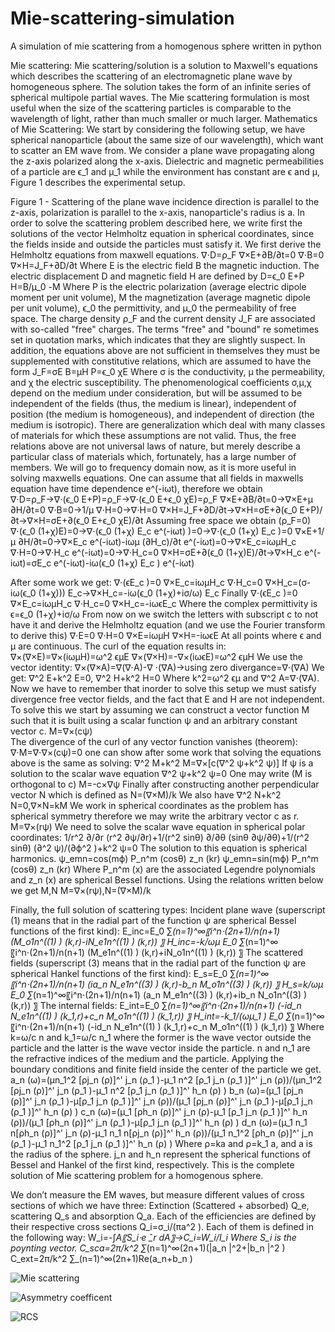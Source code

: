 # Mie-scattering-simulation
A simulation of mie scattering from a homogenous sphere written in python


Mie scattering:
Mie scattering/solution is a solution to Maxwell's equations which describes the scattering of an electromagnetic plane wave by homogeneous sphere. The solution takes the form of an infinite series of spherical multipole partial waves.  The Mie scattering formulation is most useful when the size of the scattering particles is comparable to the wavelength of light, rather than much smaller or much larger.
Mathematics of Mie Scattering:
We start by considering the following setup, we have spherical nanoparticle (about the same size of our wavelength), which want to scatter an EM wave from. We consider a plane wave propagating along the z-axis polarized along the x-axis. Dielectric and magnetic permeabilities of a particle are ϵ_1 and μ_1 while the environment has constant are ϵ and μ, Figure 1 describes the experimental setup.
 
Figure 1 - Scattering of the plane wave incidence direction is parallel to the z-axis, polarization is parallel to the x-axis, nanoparticle's radius is a.
In  order to solve the scattering problem described here, we write first the solutions of the vector Helmholtz equation in spherical coordinates, since the fields inside and outside the particles must satisfy it.
We first derive the Helmholtz equations from maxwell equations.
∇⋅D=ρ_F
∇×E+∂B/∂t=0
∇⋅B=0
∇×H=J_F+∂D/∂t
Where E is the electric field B the magnetic induction. The electric displacement D and magnetic field H are defined by
D=ϵ_0 E+P
H=B/μ_0 -M
Where P is the electric polarization (average electric dipole moment per unit volume), M the magnetization (average magnetic dipole per unit volume), ϵ_0 the permittivity, and μ_0 the permeability of free space. The charge density ρ_F and the current density J_F are associated with so-called "free" charges. The terms "free" and "bound" re sometimes set in quotation marks, which indicates that they are slightly suspect. In addition, the equations above are not sufficient in themselves they must be supplemented with constitutive relations, which are assumed to have the form
J_F=σE
B=μH
P=ϵ_0 χE
Where σ is the conductivity, μ the permeability, and χ the electric susceptibility. The phenomenological coefficients σ,μ,χ depend on the medium under consideration, but will be assumed to be independent of the fields (thus, the medium is linear), independent of position (the medium is homogeneous), and independent of direction (the medium is isotropic). There are generalization which deal with many classes of materials for which these assumptions are not valid. Thus, the free relations above are not universal laws of nature, but merely describe a particular class of materials which, fortunately, has a large number of members.
We will go to frequency domain now, as it is more useful in solving maxwells equations. One can assume that all fields in maxwells equation have time dependence e^(-iωt), therefore we obtain
∇⋅D=ρ_F→∇⋅(ϵ_0 E+P)=ρ_F→∇⋅(ϵ_0 E+ϵ_0 χE)=ρ_F
∇×E+∂B/∂t=0→∇×E+μ ∂H/∂t=0
∇⋅B=0→1/μ ∇⋅H=0→∇⋅H=0
∇×H=J_F+∂D/∂t→∇×H=σE+∂(ϵ_0 E+P)/∂t→∇×H=σE+∂(ϵ_0 E+ϵ_0 χE)/∂t
Assuming free space we obtain (ρ_F=0)
∇⋅(ϵ_0 (1+χ)E)=0→∇⋅(ϵ_0 (1+χ) E_c e^(-iωt) )=0→∇⋅(ϵ_0 (1+χ) E_c )=0
∇×E+1/μ  ∂H/∂t=0→∇×E_c e^(-iωt)-iωμ (∂H_c)/∂t e^(-iωt)=0→∇×E_c=iωμH_c
∇⋅H=0→∇⋅H_c e^(-iωt)=0→∇⋅H_c=0
∇×H=σE+∂(ϵ_0 (1+χ)E)/∂t→∇×H_c e^(-iωt)=σE_c e^(-iωt)-iω(ϵ_0 (1+χ) E_c ) e^(-iωt)




After some work we get:
∇⋅(ϵE_c )=0
∇×E_c=iωμH_c
∇⋅H_c=0
∇×H_c=(σ-iω(ϵ_0 (1+χ))) E_c→∇×H_c=-iω(ϵ_0 (1+χ)+iσ/ω) E_c
Finally
∇⋅(ϵE_c )=0
∇×E_c=iωμH_c
∇⋅H_c=0
∇×H_c=-iωϵE_c
Where the complex permittivity is
ϵ=ϵ_0 (1+χ)+iσ/ω
From now on we switch the letters with subscript c to not have it and derive the Helmholtz equation (and we use the Fourier transform to derive this)
∇⋅E=0
∇⋅H=0
∇×E=iωμH
∇×H=-iωϵE
At all points where ϵ and μ are continuous. The curl of the equation results in:
∇×(∇×E)=∇×(iωμH)=ω^2 ϵμE
∇×(∇×H)=-∇×(iωϵE)=ω^2 ϵμH
We use the vector identity:
∇×(∇×A)=∇(∇⋅A)-∇ ⋅(∇A)→using zero divergance=∇⋅(∇A)
We get:
∇^2 E+k^2 E=0,    ∇^2 H+k^2 H=0
Where k^2=ω^2 ϵμ and ∇^2 A=∇⋅(∇A).
Now we have to remember that inorder to solve this setup we must satisfy divergence free vector fields, and the fact that E and H are not independent. 
To solve this we start by assuming we can construct a vector function M such that it is built using a scalar function ψ and an arbitrary constant vector c.
M=∇×(cψ)  
The divergence of the curl of any vector function vanishes (theorem):
∇⋅M=∇⋅∇×(cψ)=0
one can show after some work that solving the equations above is the same as solving:
∇^2 M+k^2 M=∇×[c(∇^2 ψ+k^2 ψ)]
If ψ is a solution to the scalar wave equation
∇^2 ψ+k^2 ψ=0
One may write (M is orthogonal to c)
M=-c×∇ψ
Finally after constructing another perpendicular vector N which is defined as
N=(∇×M)/k
We also have
∇^2 N+k^2 N=0,∇×N=kM
We work in spherical coordinates as the problem has spherical symmetry therefore we may write the arbitrary vector c as r.
M=∇×(rψ)
We need to solve the scalar wave equation in spherical polar coordinates:
1/r^2   ∂/∂r (r^2  ∂ψ/∂r)+1/(r^2 sinθ)  ∂/∂θ (sinθ ∂ψ/∂θ)+1/(r^2 sinθ)  (∂^2 ψ)/(∂ϕ^2 )+k^2 ψ=0 
The solution to this equation is spherical harmonics.
ψ_emn=cos⁡(mϕ) P_n^m (cosθ) z_n (kr)
ψ_emn=sin⁡(mϕ) P_n^m (cosθ) z_n (kr)
Where P_n^m (x) are the associated Legendre polynomials and z_n (x) are spherical Bessel functions.
Using the relations written below we get M,N 
M=∇×(rψ),N=(∇×M)/k






Finally, the full solution of scattering types:
Incident plane wave (superscript (1) means that in the radial part of the function ψ are spherical Bessel functions of the first kind):
E_inc=E_0 ∑_(n=1)^∞〖i^n⋅(2n+1)/n(n+1)  (M_o1n^((1) ) (k,r)-iN_e1n^((1) ) (k,r)) 〗
H_inc=-k/ωμ E_0 ∑_(n=1)^∞〖i^n⋅(2n+1)/n(n+1)  (M_e1n^((1) ) (k,r)+iN_o1n^((1) ) (k,r)) 〗
The scattered fields (superscript (3) means that in the radial part of the function ψ are spherical Hankel functions of the first kind):
E_s=E_0 ∑_(n=1)^∞〖i^n⋅(2n+1)/n(n+1)  (ia_n N_e1n^((3) ) (k,r)-b_n M_o1n^((3) ) (k,r)) 〗
H_s=k/ωμ E_0 ∑_(n=1)^∞〖i^n⋅(2n+1)/n(n+1)  (a_n M_e1n^((3) ) (k,r)+ib_n N_o1n^((3) ) (k,r)) 〗
The internal fields:
E_int=E_0 ∑_(n=1)^∞〖i^n⋅(2n+1)/n(n+1)  (-id_n N_e1n^((1) ) (k_1,r)+c_n M_o1n^((1) ) (k_1,r)) 〗
H_int=-k_1/(ωμ_1 ) E_0 ∑_(n=1)^∞〖i^n⋅(2n+1)/n(n+1)  (-id_n N_e1n^((1) ) (k_1,r)+c_n M_o1n^((1) ) (k_1,r)) 〗
Where k=ω/c n and k_1=ω/c n_1 where the former is the wave vector outside the particle and the latter is the wave vector inside the particle. n and n_1 are the refractive indices of the medium and the particle. Applying the boundary conditions and finite field inside the center of the particle we get.
a_n (ω)=(μn_1^2 [ρj_n (ρ)]^' j_n (ρ_1 )-μ_1 n^2 [ρ_1 j_n (ρ_1 )]^' j_n (ρ))/(μn_1^2 [ρj_n (ρ)]^' j_n (ρ_1 )-μ_1 n^2 [ρ_1 j_n (ρ_1 )]^' h_n (ρ) )
b_n (ω)=(μ_1 [ρj_n (ρ)]^' j_n (ρ_1 )-μ[ρ_1 j_n (ρ_1 )]^' j_n (ρ))/(μ_1 [ρj_n (ρ)]^' j_n (ρ_1 )-μ[ρ_1 j_n (ρ_1 )]^' h_n (ρ) )
c_n (ω)=(μ_1 [ρh_n (ρ)]^' j_n (ρ)-μ_1 [ρ_1 j_n (ρ_1 )]^' h_n (ρ))/(μ_1 [ρh_n (ρ)]^' j_n (ρ_1 )-μ[ρ_1 j_n (ρ_1 )]^' h_n (ρ) )
d_n (ω)=(μ_1 n_1 n[ρh_n (ρ)]^' j_n (ρ)-μ_1 n_1 n[ρj_n (ρ)]^' h_n (ρ))/(μ_1 n_1^2 [ρh_n (ρ)]^' j_n (ρ_1 )-μ_1 n_1^2 [ρ_1 j_n (ρ_1 )]^' h_n (ρ) )
Where ρ=ka and ρ=k_1 a, and a is the radius of the sphere. j_n and h_n represent the spherical functions of Bessel and Hankel of the first kind, respectively.
This is the complete solution of Mie scattering problem for a homogenous sphere.

We don’t measure the EM waves, but measure different values of cross sections of which we have three:  Extinction (Scattered + absorbed) Q_e, scattering Q_s and absorption Q_a. Each of the efficiencies are defined by their respective cross sections Q_i=σ_i/(πa^2 ).
Each of them is defined in the following way:
W_i=-∫_A〖S_i⋅e ̂_r  dA〗→C_i=W_i/I_i 
Where S_i is the poynting vector.
C_sca=2π/k^2  ∑_(n=1)^∞(2n+1)(|a_n |^2+|b_n |^2 ) 
C_ext=2π/k^2  ∑_(n=1)^∞(2n+1)Re(a_n+b_n ) 


![Mie scattering](https://user-images.githubusercontent.com/60748408/160254752-697d2ff2-cedb-479e-8854-5f61ec6e346d.png)

![Asymmetry coefficent](https://user-images.githubusercontent.com/60748408/160254754-45fcd341-b44f-4871-908a-9d99665601f0.png)

![RCS](https://user-images.githubusercontent.com/60748408/160254756-5184317b-bf79-4738-bf9b-238fa1abf3a6.png)

